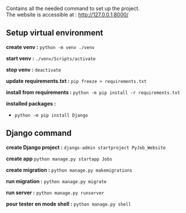 Contains all the needed command to set up the project.\
The website is accessible at : http://127.0.0.1:8000/

## Setup virtual environment 
**create venv :**
`python -m venv ./venv`

**start venv :**
`./venv/Scripts/activate`

**stop venv :**
`deactivate`

**update requirements.txt :**
`pip freeze > requirements.txt`

**install from requirements :**
`python -m pip install -r requirements.txt`

**installed packages :**
* `python -m pip install Django`

## Django command
**create Django project :**
`django-admin startproject PyJob_Website`

**create app**
`python manage.py startapp Jobs`

**create migration :**
`python manage.py makemigrations`

**run migration :**
`python manage.py migrate`

**run server :**
`python manage.py runserver`

**pour tester en mode shell :**
`python manage.py shell`



